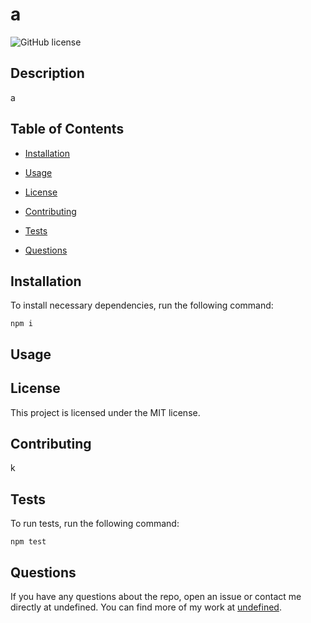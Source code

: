 # a
![GitHub license](https://img.shields.io/badge/license-MIT-blue.svg)

## Description

a

## Table of Contents 

* [Installation](#installation)

* [Usage](#usage)

* [License](#license)

* [Contributing](#contributing)

* [Tests](#tests)

* [Questions](#questions)

## Installation

To install necessary dependencies, run the following command:

```
npm i
```

## Usage



## License

This project is licensed under the MIT license.
  
## Contributing

k

## Tests

To run tests, run the following command:

```
npm test
```

## Questions

If you have any questions about the repo, open an issue or contact me directly at undefined. You can find more of my work at [undefined](https://github.com/undefined/).

